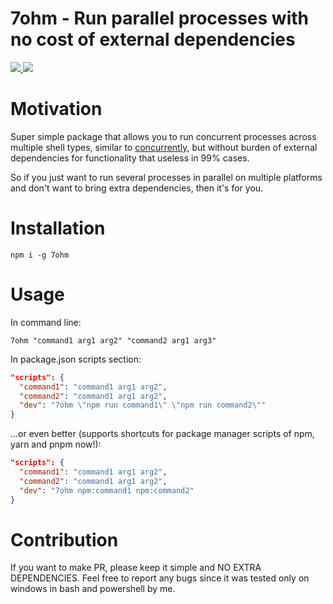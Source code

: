 # 7ohm - Run parallel processes with no cost of external dependencies

<a href="https://www.npmjs.com/package/7ohm" alt="Downloads">
  <img src="https://img.shields.io/npm/dm/7ohm" />
</a>

<a href="https://www.npmjs.com/package/7ohm">
  <img src="https://img.shields.io/npm/v/7ohm" />
</a>

# Motivation
Super simple package that allows you to run concurrent processes across multiple shell types,
similar to [concurrently](https://www.npmjs.com/package/concurrently), but without burden of
external dependencies for functionality that useless in 99% cases.

So if you just want to run several processes in parallel on multiple platforms and don't want to
bring extra dependencies, then it's for you.

# Installation
```shell
npm i -g 7ohm
```

# Usage
In command line:

```shell
7ohm "command1 arg1 arg2" "command2 arg1 arg3"
```

In package.json scripts section:
```json
"scripts": {
  "command1": "command1 arg1 arg2",
  "command2": "command1 arg1 arg2",
  "dev": "7ohm \"npm run command1\" \"npm run command2\""
}
```

...or even better (supports shortcuts for package manager scripts of npm, yarn and pnpm now!):
```json
"scripts": {
  "command1": "command1 arg1 arg2",
  "command2": "command1 arg1 arg2",
  "dev": "7ohm npm:command1 npm:command2"
}
```

# Contribution

If you want to make PR, please keep it simple and NO EXTRA DEPENDENCIES. Feel free to report any
bugs since it was tested only on windows in bash and powershell by me.

